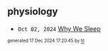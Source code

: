 ## physiology


* <code>Oct 02, 2024</code> [Why We Sleep](2024-10-02T22-03-26-why-we-sleep.md)

<sup><sub>generated 17 Dec 2024 17:20:45 by <a href='https://github.com/senorprogrammer/til'>til</a></sub></sup>
